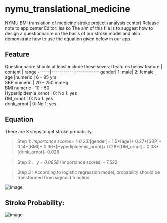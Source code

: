 # nymu_translational_medicine
NYMU BMI translation of medicine stroke project (analysis center)
Release note to app center                               Editor: Isa ko
The aim of this file is to suggest how to design a questionnarire on the basis of our stroke model and also demonstrate how to use the equation given below in our app.

## Feature
Questionnarire should at least include these several features below 
feature	| content | range 
------|-----------|------------
gender|	1: male| 2: female	 
age	|numeric |	6 – 95 yrs <br>
SBP	numeric |	20 – 250 mmHg <br>
BMI	numeric	| 10 - 50 <br>
Hyperlipidemia_ornot |	0: No 1: yes	<br>
DM_ornot | 0: No 1: yes	<br>
drink_ornot	| 0: No 1: yes	<br>

## Equation 
There are 3 steps to get stroke probability: <br>
>Step 1: 
>*Importance scores= (-0.23)*[gender]+ 1.5*[age]+ 0.27*[SBP]+ 0.14*[BMI]+ 0.36*[Hyperlipidemia_ornot]+ 0.28*[DM_ornot]+ 0.08*[drink_ornot]- 0.028

>Step 2：
>*y = 0.0658* (Importance scores) - 7.522

>Step 3 :
>According to logistic regression model, probability should be transformed from sigmoid function:

![image](https://user-images.githubusercontent.com/69064353/115986356-5ad48080-a5e2-11eb-8a95-dca63b2d1bde.png)

## Stroke Probability: 
![image](https://user-images.githubusercontent.com/69064353/115986393-822b4d80-a5e2-11eb-8a72-e24afb96a889.png)


